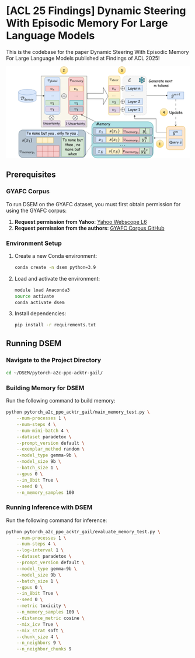 # [ACL 25 Findings] Dynamic Steering With Episodic Memory For Large Language Models
This is the codebase for the paper Dynamic Steering With Episodic Memory For Large Language Models published at Findings of ACL 2025!

![DSEM](imgs/DSEM.png)


## Prerequisites

### GYAFC Corpus
To run DSEM on the GYAFC dataset, you must first obtain permission for using the GYAFC corpus:
1. **Request permission from Yahoo**: [Yahoo Webscope L6](https://webscope.sandbox.yahoo.com/catalog.php?datatype=l)
2. **Request permission from the authors**: [GYAFC Corpus GitHub](https://github.com/raosudha89/GYAFC-corpus)

### Environment Setup
1. Create a new Conda environment:
   ```bash
   conda create -n dsem python=3.9
   ```
2. Load and activate the environment:
   ```bash
   module load Anaconda3
   source activate
   conda activate dsem
   ```
3. Install dependencies:
    ```bash
    pip install -r requirements.txt
    ```

## Running DSEM

### Navigate to the Project Directory
```bash
cd ~/DSEM/pytorch-a2c-ppo-acktr-gail/
```

### Building Memory for DSEM
Run the following command to build memory:
```bash
python pytorch_a2c_ppo_acktr_gail/main_memory_test.py \
    --num-processes 1 \
    --num-steps 4 \
    --num-mini-batch 4 \
    --dataset paradetox \
    --prompt_version default \
    --exemplar_method random \
    --model_type gemma-9b \
    --model_size 9b \
    --batch_size 1 \
    --gpus 0 \
    --in_8bit True \
    --seed 0 \
    --n_memory_samples 100
```

### Running Inference with DSEM
Run the following command for inference:
```bash
python pytorch_a2c_ppo_acktr_gail/evaluate_memory_test.py \
    --num-processes 1 \
    --num-steps 4 \
    --log-interval 1 \
    --dataset paradetox \
    --prompt_version default \
    --model_type gemma-9b \
    --model_size 9b \
    --batch_size 1 \
    --gpus 0 \
    --in_8bit True \
    --seed 0 \
    --metric toxicity \
    --n_memory_samples 100 \
    --distance_metric cosine \
    --mix_icv True \
    --mix_strat soft \
    --chunk_size 4 \
    --n_neighbors 9 \
    --n_neighbor_chunks 9
```

